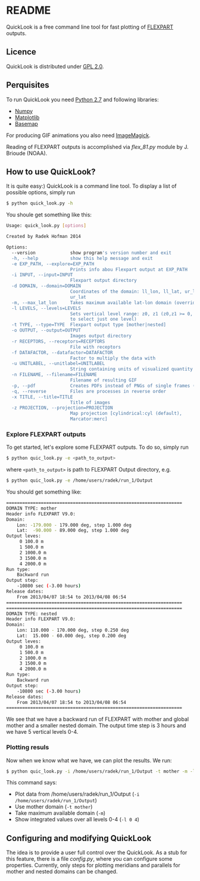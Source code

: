 # README #

QuickLook is a free command line tool for fast plotting of [FLEXPART](http://www.flexpart.eu) outputs.

## Licence ##

QuickLook is distributed under [GPL 2.0](http://www.gnu.org/licenses/gpl-2.0.html).

## Perquisites ##

To run QuickLook you need [Python 2.7](https://www.python.org/downloads/) and following libraries:

* [Numpy](http://www.numpy.org/)
* [Matplotlib](http://matplotlib.org/)
* [Basemap](http://matplotlib.org/basemap/)

For producing GIF animations you also need [ImageMagick](http://www.imagemagick.org/).

Reading of FLEXPART outputs is accomplished via *flex_81.py* module by J. Brioude (NOAA).

## How to use QuickLook? ##

It is quite easy:) QuickLook is a command line tool. To display a list of possible options, simply run

```bash
$ python quick_look.py -h
```

You shoule get something like this:

```bash
Usage: quick_look.py [options]

Created by Radek Hofman 2014

Options:
  --version             show program's version number and exit
  -h, --help            show this help message and exit
  -e EXP_PATH, --explore=EXP_PATH
                        Prints info abou Flexpart output at EXP_PATH
  -i INPUT, --input=INPUT
                        Flexpart output directory
  -d DOMAIN, --domain=DOMAIN
                        Coordinates of the domain: ll_lon, ll_lat, ur_lon,
                        ur_lat
  -m, --max_lat_lon     Takes maximum available lat-lon domain (overrides -d)
  -l LEVELS, --levels=LEVELS
                        Sets vertical level range: z0, z1 (z0,z1 >= 0, z0=z1
                        to select just one level)
  -t TYPE, --type=TYPE  Flexpart output type [mother|nested]
  -o OUTPUT, --output=OUTPUT
                        Images output directory
  -r RECEPTORS, --receptors=RECEPTORS
                        File with receptors
  -f DATAFACTOR, --datafactor=DATAFACTOR
                        Factor to multiply the data with
  -u UNITLABEL, --unitlabel=UNITLABEL
                        String containing units of visualized quantity
  -n FILENAME, --filename=FILENAME
                        Filename of resulting GIF
  -p, --pdf             Creates PDFs instead of PNGs of single frames (slower)
  -q, --reverse         Files are processes in reverse order
  -x TITLE, --title=TITLE
                        Title of images
  -z PROJECTION, --projection=PROJECTION
                        Map projection [cylindrical:cyl (default),
                        Marcator:merc]
```

### Explore FLEXPART outputs ###

To get started, let's explore some FLEXPART outputs. To do so, simply run
```bash
$ python quic_look.py -e <path_to_output>
```
where `<path_to_output>` is path to FLEXPART Output directory, e.g.

```bash
$ python quic_look.py -e /home/users/radek/run_1/Output
```

You should get something like:

```bash
==================================================================
DOMAIN TYPE: mother
Header info FLEXPART V9.0:
Domain:
    Lon: -179.000 - 179.000 deg, step 1.000 deg
    Lat:  -90.000 - 89.000 deg, step 1.000 deg
Output leves:
     0 100.0 m
     1 500.0 m
     2 1000.0 m
     3 1500.0 m
     4 2000.0 m
Run type:
    Backward run
Output step:
    -10800 sec (-3.00 hours)
Release dates:
    From 2013/04/07 18:54 to 2013/04/08 06:54
==================================================================
==================================================================
DOMAIN TYPE: nested
Header info FLEXPART V9.0:
Domain:
    Lon: 110.000 - 170.000 deg, step 0.250 deg
    Lat:  15.000 - 60.000 deg, step 0.200 deg
Output leves:
     0 100.0 m
     1 500.0 m
     2 1000.0 m
     3 1500.0 m
     4 2000.0 m
Run type:
    Backward run
Output step:
    -10800 sec (-3.00 hours)
Release dates:
    From 2013/04/07 18:54 to 2013/04/08 06:54
==================================================================
```

We see that we have a backward run of FLEXPART with mother and global mother and a smaller nested domain. The output time step is 3 hours and we have 5 vertical levels 0-4.

### Plotting resuls ###

Now when we know what we have, we can plot the results. We run:

```bash
$ python quic_look.py -i /home/users/radek/run_1/Output -t mother -m -l 0 4
```

This command says:

* Plot data from /home/users/radek/run_1/Output (`-i /home/users/radek/run_1/Output`)
* Use mother domain (`-t mother`)
* Take maximum available domain (`-m`)
* Show integrated values over all levels 0-4 (`-l 0 4`)

## Configuring and modifying QuickLook ##

The idea is to provide a user full control over the QuickLook. As a stub for this feature, there is a file *config.py*, where you can configure some properties. Currently, only steps for plotting meridians and parallels for mother and nested domains can be changed.
